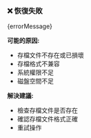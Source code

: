 ### ❌ 恢復失敗

{errorMessage}

**可能的原因:**
- 存檔文件不存在或已損壞
- 存檔格式不兼容
- 系統權限不足
- 磁盤空間不足

**解決建議:**
- 檢查存檔文件是否存在
- 確認存檔文件格式正確
- 重試操作